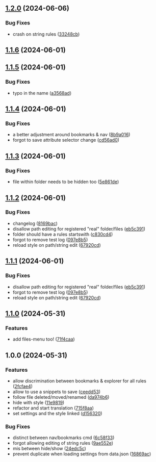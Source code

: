 ## [1.2.0](https://github.com/Mara-Li/obsidian-explorer-hider/compare/1.2.0-4...1.2.0) (2024-06-06)
### Bug Fixes

* crash on string rules ([33248cb](https://github.com/Mara-Li/obsidian-explorer-hider/commit/33248cb9768fe972b729cb7333ff188205f3eebb))

## [1.1.6](https://github.com/Mara-Li/obsidian-explorer-hidder/compare/1.1.5...1.1.6) (2024-06-01)

## [1.1.5](https://github.com/Mara-Li/obsidian-explorer-hidder/compare/1.1.4...1.1.5) (2024-06-01)
### Bug Fixes

* typo in the name ([a3568ad](https://github.com/Mara-Li/obsidian-explorer-hidder/commit/a3568ad3d460ecdf4f5c31ae420152c79ff4f2b5))

## [1.1.4](https://github.com/Mara-Li/obsidian-explorer-hider/compare/1.1.3...1.1.4) (2024-06-01)
### Bug Fixes

* a better adjustment around bookmarks & nav ([8b9a016](https://github.com/Mara-Li/obsidian-explorer-hider/commit/8b9a016e8bdaa2e98dd3ecb907b44041f70de199))
* forgot to save attribute selector change ([cd56ad0](https://github.com/Mara-Li/obsidian-explorer-hider/commit/cd56ad08fbe5819a441f2ebafb20c82d5e6cc010))

## [1.1.3](https://github.com/Mara-Li/obsidian-explorer-hider/compare/1.1.2...1.1.3) (2024-06-01)
### Bug Fixes

* file within folder needs to be hidden too ([5e861de](https://github.com/Mara-Li/obsidian-explorer-hider/commit/5e861de1f451f76217b3bc25ce16a9350b866999))

## [1.1.2](https://github.com/Mara-Li/obsidian-explorer-hider/compare/1.1.0...1.1.2) (2024-06-01)
### Bug Fixes

* changelog ([8169bac](https://github.com/Mara-Li/obsidian-explorer-hider/commit/8169baca4860671cddddd6ba69d7510b2a0fd6ec))
* disallow path editing for registered "real" folder/files ([eb5c391](https://github.com/Mara-Li/obsidian-explorer-hider/commit/eb5c391729cbe7796d8c9256350db7a22961cbb3))
* folder should have a rules startswith ([c830cd4](https://github.com/Mara-Li/obsidian-explorer-hider/commit/c830cd4719f72fa8e8ca9aaa0cc577e015ae17f0))
* forgot to remove test log ([097e8b5](https://github.com/Mara-Li/obsidian-explorer-hider/commit/097e8b508eb6d6ecfbf5ad5fba2b474a49e2ea46))
* reload style on path/string edit ([67920cd](https://github.com/Mara-Li/obsidian-explorer-hider/commit/67920cd857afe5c664fe00d66d179980046fab32))

## [1.1.1](https://github.com/Mara-Li/obsidian-explorer-hider/compare/1.1.0...1.1.1) (2024-06-01)
### Bug Fixes

* disallow path editing for registered "real" folder/files ([eb5c391](https://github.com/Mara-Li/obsidian-explorer-hider/commit/eb5c391729cbe7796d8c9256350db7a22961cbb3))
* forgot to remove test log ([097e8b5](https://github.com/Mara-Li/obsidian-explorer-hider/commit/097e8b508eb6d6ecfbf5ad5fba2b474a49e2ea46))
* reload style on path/string edit ([67920cd](https://github.com/Mara-Li/obsidian-explorer-hider/commit/67920cd857afe5c664fe00d66d179980046fab32))

## [1.1.0](https://github.com/Mara-Li/obsidian-explorer-hider/compare/1.0.0...1.1.0) (2024-05-31)
### Features

* add files-menu too! ([71f4caa](https://github.com/Mara-Li/obsidian-explorer-hider/commit/71f4caa150b1b20c5e9aa4c7f95acbb3e242be9a))

## 1.0.0 (2024-05-31)
### Features

* allow discrimination between bookmarks & explorer for all rules ([2fcfae4](https://github.com/Mara-Li/obsidian-explorer-hider/commit/2fcfae49b4c0610845023ea06a718768a5061d9d))
* allow to use a snippets to save ([ceedd53](https://github.com/Mara-Li/obsidian-explorer-hider/commit/ceedd53b457963d9cbbefc581fb411a4eabe446d))
* follow file deleted/moved/renamed ([da974b6](https://github.com/Mara-Li/obsidian-explorer-hider/commit/da974b69a5bd56d5bb7fbbfae81f9af7280ba1f8))
* hide with style ([11e9819](https://github.com/Mara-Li/obsidian-explorer-hider/commit/11e9819164b6107778a04ae87bac415f40af6bbb))
* refactor and start translation ([715f8aa](https://github.com/Mara-Li/obsidian-explorer-hider/commit/715f8aa30d9f43bc80bb1841645ac0e13bbdd63d))
* set settings and the style linked ([d156320](https://github.com/Mara-Li/obsidian-explorer-hider/commit/d1563209e0e068da458fb1c000d243b3d151d708))

### Bug Fixes

* distinct between nav/bookmarks cmd ([6c58f33](https://github.com/Mara-Li/obsidian-explorer-hider/commit/6c58f33fb28a02b2cb4eee34c948291359db9e27))
* forgot allowing editing of string rules ([9ae552e](https://github.com/Mara-Li/obsidian-explorer-hider/commit/9ae552ed1ea68518e0923c4d5d032c3f55ea1360))
* mis between hide/show ([24edc5c](https://github.com/Mara-Li/obsidian-explorer-hider/commit/24edc5c0f7c31737d8ee1308ca2a25fecd9b78f8))
* prevent duplicate when loading settings from data.json ([16869ac](https://github.com/Mara-Li/obsidian-explorer-hider/commit/16869ac92aea3e761d908f702acbbf7d263a14b6))